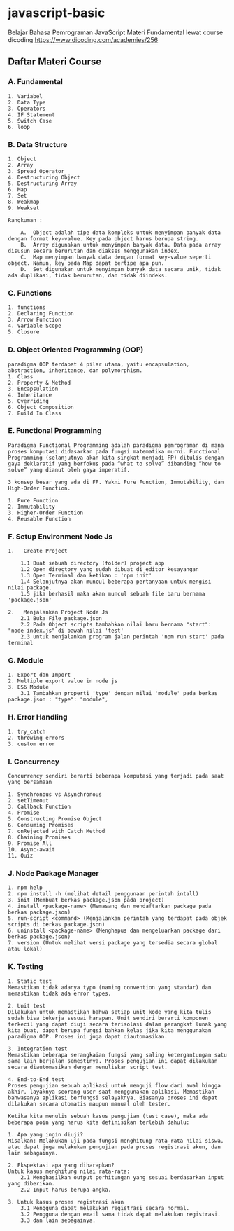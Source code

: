 # javascript-basic

Belajar Bahasa Pemrograman JavaScript Materi Fundamental lewat course dicoding <https://www.dicoding.com/academies/256>

## Daftar Materi Course

### A. Fundamental

    1. Variabel
    2. Data Type
    3. Operators
    4. IF Statement
    5. Switch Case
    6. loop

### B. Data Structure

    1. Object
    2. Array
    3. Spread Operator
    4. Destructuring Object
    5. Destructuring Array
    6. Map
    7. Set
    8. Weakmap
    9. Weakset

    Rangkuman :

        A.  Object adalah tipe data kompleks untuk menyimpan banyak data dengan format key-value. Key pada object harus berupa string.
        B.  Array digunakan untuk menyimpan banyak data. Data pada array disusun secara berurutan dan diakses menggunakan index.
        C.  Map menyimpan banyak data dengan format key-value seperti object. Namun, key pada Map dapat bertipe apa pun.
        D.  Set digunakan untuk menyimpan banyak data secara unik, tidak ada duplikasi, tidak berurutan, dan tidak diindeks.

### C. Functions

    1. functions
    2. Declaring Function
    3. Arrow Function
    4. Variable Scope
    5. Closure

### D. Object Oriented Programming (OOP)

    paradigma OOP terdapat 4 pilar utama, yaitu encapsulation, abstraction, inheritance, dan polymorphism.
    1. Class
    2. Property & Method
    3. Encapsulation
    4. Inheritance
    5. Overriding
    6. Object Composition
    7. Build In Class

### E. Functional Programming

    Paradigma Functional Programming adalah paradigma pemrograman di mana proses komputasi didasarkan pada fungsi matematika murni. Functional Programming (selanjutnya akan kita singkat menjadi FP) ditulis dengan gaya deklaratif yang berfokus pada “what to solve” dibanding “how to solve” yang dianut oleh gaya imperatif.

    3 konsep besar yang ada di FP. Yakni Pure Function, Immutability, dan High-Order Function.

    1. Pure Function
    2. Immutability
    3. Higher-Order Function
    4. Reusable Function

### F. Setup Environment Node Js

    1.   Create Project

        1.1 Buat sebuah directory (folder) project app
        1.2 Open directory yang sudah dibuat di editor kesayangan
        1.3 Open Terminal dan ketikan : 'npm init'
        1.4 Selanjutnya akan muncul beberapa pertanyaan untuk mengisi nilai package.
        1.5 jika berhasil maka akan muncul sebuah file baru bernama 'package.json'

    2.   Menjalankan Project Node Js
        2.1 Buka File package.json
        2.2 Pada Object scripts tambahkan nilai baru bernama "start": "node index.js" di bawah nilai 'test'
        2.3 untuk menjalankan program jalan perintah 'npm run start' pada terminal

### G. Module

    1. Export dan Import
    2. Multiple export value in node js
    3. ES6 Module
        3.1 Tambahkan properti 'type' dengan nilai 'module' pada berkas package.json : "type": "module",

### H. Error Handling

    1. try_catch
    2. throwing errors
    3. custom error

### I. Concurrency

    Concurrency sendiri berarti beberapa komputasi yang terjadi pada saat yang bersamaan

    1. Synchronous vs Asynchronous
    2. setTimeout
    3. Callback Function
    4. Promise
    5. Constructing Promise Object
    6. Consuming Promises
    7. onRejected with Catch Method
    8. Chaining Promises
    9. Promise All
    10. Async-await
    11. Quiz

### J. Node Package Manager

    1. npm help
    2. npm install -h (melihat detail penggunaan perintah intall)
    3. init (Membuat berkas package.json pada project)
    4. install <package-name> (Memasang dan mendaftarkan package pada berkas package.json)
    5. run-script <command> (Menjalankan perintah yang terdapat pada objek scripts di berkas package.json)
    6. uninstall <package-name> (Menghapus dan mengeluarkan package dari berkas package.json)
    7. version (Untuk melihat versi package yang tersedia secara global atau lokal)

### K. Testing

    1. Static test
    Memastikan tidak adanya typo (naming convention yang standar) dan memastikan tidak ada error types.

    2. Unit test
    Dilakukan untuk memastikan bahwa setiap unit kode yang kita tulis sudah bisa bekerja sesuai harapan. Unit sendiri berarti komponen terkecil yang dapat diuji secara terisolasi dalam perangkat lunak yang kita buat, dapat berupa fungsi bahkan kelas jika kita menggunakan paradigma OOP. Proses ini juga dapat diautomasikan.

    3. Integration test
    Memastikan beberapa serangkaian fungsi yang saling ketergantungan satu sama lain berjalan semestinya. Proses pengujian ini dapat dilakukan secara diautomasikan dengan menuliskan script test.

    4. End-to-End test
    Proses pengujian sebuah aplikasi untuk menguji flow dari awal hingga akhir, layaknya seorang user saat menggunakan aplikasi. Memastikan bahwasanya aplikasi berfungsi selayaknya. Biasanya proses ini dapat dilakukan secara otomatis maupun manual oleh tester.

    Ketika kita menulis sebuah kasus pengujian (test case), maka ada beberapa poin yang harus kita definisikan terlebih dahulu:

    1. Apa yang ingin diuji?
    Misalkan: Melakukan uji pada fungsi menghitung rata-rata nilai siswa, atau dapat juga melakukan pengujian pada proses registrasi akun, dan lain sebagainya.

    2. Ekspektasi apa yang diharapkan?
    Untuk kasus menghitung nilai rata-rata:
        2.1 Menghasilkan output perhitungan yang sesuai berdasarkan input yang diberikan.
        2.2 Input harus berupa angka.

    3. Untuk kasus proses registrasi akun
        3.1 Pengguna dapat melakukan registrasi secara normal.
        3.2 Pengguna dengan email sama tidak dapat melakukan registrasi.
        3.3 dan lain sebagainya.
